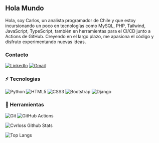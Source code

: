 ## Hola Mundo

Hola, soy Carlos, un analista programador de Chile y que estoy incursionando un poco en tecnologías como MySQL, PHP, Tailwind, JavaScript, TypeScript, también en herramientas para el CI/CD junto a Actions de GitHub. Creyendo en el largo plazo, me apasiona el código y disfruto experimentando nuevas ideas.

### Contacto
[![LinkedIn](https://img.shields.io/badge/linkedin-%230077B5.svg?style=for-the-badge&logo=linkedin&logoColor=white)](https://www.linkedin.com/in/csilvadiaz/)
[![Gmail](https://img.shields.io/badge/Gmail-D14836?style=for-the-badge&logo=gmail&logoColor=white)](mailto:carlossilvasilvadiaz@gmail.com)

### ⚡ Tecnologias

![Python](https://img.shields.io/badge/python-3670A0?style=for-the-badge&logo=python&logoColor=ffdd54)
![HTML5](https://img.shields.io/badge/html5-%23E34F26.svg?style=for-the-badge&logo=html5&logoColor=white)
![CSS3](https://img.shields.io/badge/css3-%231572B6.svg?style=for-the-badge&logo=css3&logoColor=white)
![Bootstrap](https://img.shields.io/badge/bootstrap-%238511FA.svg?style=for-the-badge&logo=bootstrap&logoColor=white)
![Django](https://img.shields.io/badge/django-%23092E20.svg?style=for-the-badge&logo=django&logoColor=white)


### 🔩 Herramientas

![Git](https://img.shields.io/badge/git-%23F05033.svg?style=for-the-badge&logo=git&logoColor=white)
![GitHub Actions](https://img.shields.io/badge/github%20actions-%232671E5.svg?style=for-the-badge&logo=githubactions&logoColor=white)


![Cvrloss Github Stats](https://github-readme-stats.vercel.app/api?username=cvrlossj&show_icons=true&theme=dark)

![Top Langs](https://github-readme-stats.vercel.app/api/top-langs/?username=cvrlossj&layout=compact&theme=dark)

